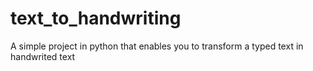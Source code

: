 # text_to_handwriting
A simple project in python that enables you to transform a  typed text in handwrited text
